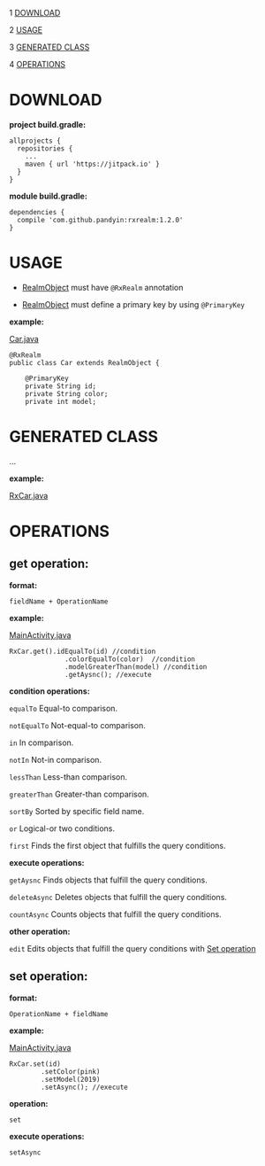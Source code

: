 1 [DOWNLOAD](https://github.com/pandyin/rxrealm#download)

2 [USAGE](https://github.com/pandyin/rxrealm#usage)

3 [GENERATED CLASS](https://github.com/pandyin/rxrealm#generated-class)

4 [OPERATIONS](https://github.com/pandyin/rxrealm#operations)



DOWNLOAD
========

<b>project build.gradle:</b>
```
allprojects {
  repositories {
    ...
    maven { url 'https://jitpack.io' }
  }
}
```

<b>module build.gradle:</b>
```
dependencies {
  compile 'com.github.pandyin:rxrealm:1.2.0'
}
```



USAGE
========

- [RealmObject](https://realm.io/docs/java/4.3.3/api/io/realm/RealmObject.html) must have ```@RxRealm``` annotation

- [RealmObject](https://realm.io/docs/java/4.3.3/api/io/realm/RealmObject.html) must define a primary key by using ```@PrimaryKey```

<b>example:</b>

[Car.java](https://github.com/pandyin/rxrealm/blob/master/example/src/main/java/com/intathep/android/rxrealm/model/Car.java)

```
@RxRealm
public class Car extends RealmObject {

    @PrimaryKey
    private String id;
    private String color;
    private int model;
```



GENERATED CLASS
========

...

<b>example:</b>

[RxCar.java](https://github.com/pandyin/rxrealm/blob/master/example/build/generated/source/apt/debug/com/intathep/rxrealm/realm/RxCar.java)



OPERATIONS
========

get operation:
--------

<b>format:</b>

```fieldName + OperationName```

<b>example:</b>

[MainActivity.java](https://github.com/pandyin/rxrealm/blob/master/example/src/main/java/com/intathep/android/rxrealm/MainActivity.java)

```
RxCar.get().idEqualTo(id) //condition
              .colorEqualTo(color)  //condition
              .modelGreaterThan(model) //condition
              .getAysnc(); //execute
```

<b>condition operations:</b>

```equalTo``` Equal-to comparison.

```notEqualTo``` Not-equal-to comparison.

```in``` In comparison.

```notIn``` Not-in comparison.

```lessThan``` Less-than comparison.

```greaterThan``` Greater-than comparison.

```sortBy``` Sorted by specific field name.

```or``` Logical-or two conditions.

```first``` Finds the first object that fulfills the query conditions.

<b>execute operations:</b>

```getAysnc``` Finds objects that fulfill the query conditions.

```deleteAsync``` Deletes objects that fulfill the query conditions.

```countAsync``` Counts objects that fulfill the query conditions.

<b>other operation:</b>

```edit```  Edits objects that fulfill the query conditions with [Set operation](https://github.com/pandyin/rxrealm/#set-operation)

set operation:
--------

<b>format:</b>

```OperationName + fieldName```

<b>example:</b>

[MainActivity.java](https://github.com/pandyin/rxrealm/blob/master/example/src/main/java/com/intathep/android/rxrealm/MainActivity.java)

```
RxCar.set(id)
        .setColor(pink)
        .setModel(2019)
        .setAsync(); //execute
```

<b>operation:</b>

```set```

<b>execute operations:</b>

```setAsync```
